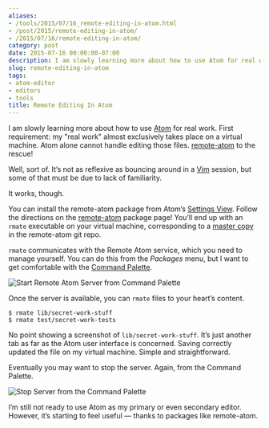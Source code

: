 ```yaml
---
aliases:
- /tools/2015/07/16_remote-editing-in-atom.html
- /post/2015/remote-editing-in-atom/
- /2015/07/16/remote-editing-in-atom/
category: post
date: 2015-07-16 00:00:00-07:00
description: I am slowly learning more about how to use Atom for real work.
slug: remote-editing-in-atom
tags:
- atom-editor
- editors
- tools
title: Remote Editing In Atom
---
```


I am slowly learning more about how to use [Atom](https://atom.io) for real work. First requirement: my "real work" almost exclusively takes place on a virtual machine. Atom alone cannot handle editing those files. [remote-atom](https://atom.io/packages/remote-atom) to the rescue!

Well, sort of. It’s not as reflexive as bouncing around in a [Vim](../../../card/Vim.md) session, but some of that must be due to lack of familiarity.

It works, though.

You can install the remote-atom package from Atom’s [Settings View](https://atom.io/packages/settings-view). Follow the directions on the [remote-atom](https://atom.io/packages/remote-atom) package page! You’ll end up with an `rmate` executable on your virtual machine, corresponding to a [master copy](https://raw.githubusercontent.com/aurora/rmate/master/rmate) in the remote-atom git repo.

`rmate` communicates with the Remote Atom service, which you need to manage yourself. You can do this from the *Packages* menu, but I want to get comfortable with the [Command Palette](https://atom.io/packages/command-palette).

![Start Remote Atom Server from Command Palette](attachments/img/2015/remote-atom-start-server.png)

Once the server is available, you can `rmate` files to your heart’s content.

````
$ rmate lib/secret-work-stuff
$ rmate test/secret-work-tests
````

No point showing a screenshot of `lib/secret-work-stuff`. It’s just another tab as far as the Atom user interface is concerned. Saving correctly updated the file on my virtual machine. Simple and straightforward.

Eventually you may want to stop the server. Again, from the Command Palette.

![Stop Server from the Command Palette](attachments/img/2015/remote-atom-stop-server.png)

I’m still not ready to use Atom as my primary or even secondary editor. However, it’s starting to feel useful — thanks to packages like remote-atom.
